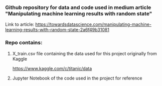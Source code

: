 ### Github repository for data and code used in medium article "Manipulating machine learning results with random state"


Link to article:
https://towardsdatascience.com/manipulating-machine-learning-results-with-random-state-2a6f49b31081


### Repo contains:
1. X_train.csv file containing the data used for this project originally from Kaggle
  
   https://www.kaggle.com/c/titanic/data
2. Jupyter Notebook of the code used in the project for reference 
